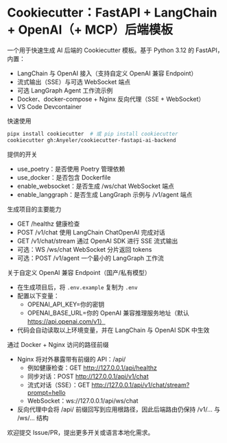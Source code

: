 # Cookiecutter：FastAPI + LangChain + OpenAI（+ MCP）后端模板

一个用于快速生成 AI 后端的 Cookiecutter 模板。基于 Python 3.12 的 FastAPI，内置：
- LangChain 与 OpenAI 接入（支持自定义 OpenAI 兼容 Endpoint）
- 流式输出（SSE）与可选 WebSocket 端点
- 可选 LangGraph Agent 工作流示例
- Docker、docker-compose + Nginx 反向代理（SSE + WebSocket）
- VS Code Devcontainer

快速使用
```bash
pipx install cookiecutter  # 或 pip install cookiecutter
cookiecutter gh:Anyeler/cookiecutter-fastapi-ai-backend
```

提供的开关
- use_poetry：是否使用 Poetry 管理依赖
- use_docker：是否包含 Dockerfile
- enable_websocket：是否生成 /ws/chat WebSocket 端点
- enable_langgraph：是否生成 LangGraph 示例与 /v1/agent 端点

生成项目的主要能力
- GET /healthz 健康检查
- POST /v1/chat 使用 LangChain ChatOpenAI 完成对话
- GET /v1/chat/stream 通过 OpenAI SDK 进行 SSE 流式输出
- 可选：WS /ws/chat WebSocket 分片返回 tokens
- 可选：POST /v1/agent 一个最小的 LangGraph 工作流

关于自定义 OpenAI 兼容 Endpoint（国产/私有模型）
- 在生成项目后，将 `.env.example` 复制为 `.env`
- 配置以下变量：
  - OPENAI_API_KEY=你的密钥
  - OPENAI_BASE_URL=你的 OpenAI 兼容推理服务地址（默认 https://api.openai.com/v1）
- 代码会自动读取以上环境变量，并在 LangChain 与 OpenAI SDK 中生效

通过 Docker + Nginx 访问的路径前缀
- Nginx 将对外暴露带有前缀的 API：/api/
  - 例如健康检查：GET http://127.0.0.1/api/healthz
  - 同步对话：POST http://127.0.0.1/api/v1/chat
  - 流式对话（SSE）：GET http://127.0.0.1/api/v1/chat/stream?prompt=hello
  - WebSocket：ws://127.0.0.1/api/ws/chat
- 反向代理中会将 /api/ 前缀回写到应用根路径，因此后端路由仍保持 /v1/... 与 /ws/... 结构

欢迎提交 Issue/PR，提出更多开关或语言本地化需求。

